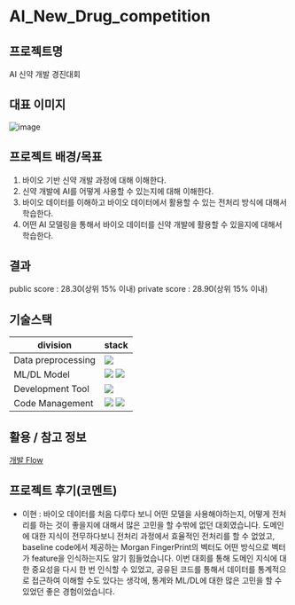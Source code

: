# AI_New_Drug_competition

## 프로젝트명
AI 신약 개발 경진대회


## 대표 이미지
![image](https://github.com/LEE-hyeon0771/AI_New_Drug_competition/assets/84756586/f6d5146f-3f4d-4b7b-915a-781f45920c1b)

## 프로젝트 배경/목표
1. 바이오 기반 신약 개발 과정에 대해 이해한다.
2. 신약 개발에 AI를 어떻게 사용할 수 있는지에 대해 이해한다.
3. 바이오 데이터를 이해하고 바이오 데이터에서 활용할 수 있는 전처리 방식에 대해서 학습한다.
4. 어떤 AI 모델링을 통해서 바이오 데이터를 신약 개발에 활용할 수 있을지에 대해서 학습한다.

## 결과
public score : 28.30(상위 15% 이내)
private score : 28.90(상위 15% 이내)

## 기술스택
| division        | stack                                                                                                                                                                                                                                                                                                       |
| --------------- | ----------------------------------------------------------------------------------------------------------------------------------------------------------------------------------------------------------------------------------------------------------------------------------------------------------- |
| Data preprocessing      | <img src="https://img.shields.io/badge/python-1572B6?sytle=flat&logo=pythonk&logoColor=white"> |
| ML/DL Model        | <img src="https://img.shields.io/badge/RandomForest-181717?sytle=flat&logo=randomforest&logoColor=white"> <img src="https://img.shields.io/badge/GCN-181717?sytle=flat&logo=GCN&logoColor=white"> |
| Development Tool |  <img src="https://img.shields.io/badge/python-1572B6?sytle=flat&logo=pythonk&logoColor=white">|
| Code Management | <img src="https://img.shields.io/badge/git-F05032?style=flat&logo=git&logoColor=black"> <img src="https://img.shields.io/badge/github-181717?style=flat&logo=github&logoColor=black"> |

## 활용 / 참고 정보
[개발 Flow](https://www.notion.so/AI-1a45c9a103a14b2f8ea4b8151d7bec06)

## 프로젝트 후기(코멘트)
- 이현 : 바이오 데이터를 처음 다루다 보니 어떤 모델을 사용해야하는지, 어떻게 전처리를 하는 것이 좋을지에 대해서 많은 고민을 할 수밖에 없던 대회였습니다. 도메인에 대한 지식이 전무하다보니 전처리 과정에서 효율적인 전처리를 할 수 없었고, baseline code에서 제공하는 Morgan FingerPrint의 벡터도 어떤 방식으로 벡터가 feature을 인식하는지도 알기 힘들었습니다. 이번 대회를 통해 도메인 지식에 대한 중요성을 다시 한 번 인식할 수 있었고, 공유된 코드를 통해서 데이터를 통계적으로 접근하여 이해할 수도 있다는 생각에, 통계와 ML/DL에 대한 많은 고민을 할 수 있었던 좋은 경험이었습니다. 
